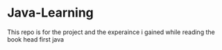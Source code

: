 # Java-Learning 
 This repo is for the project and the experaince i gained while reading the book head first java 
